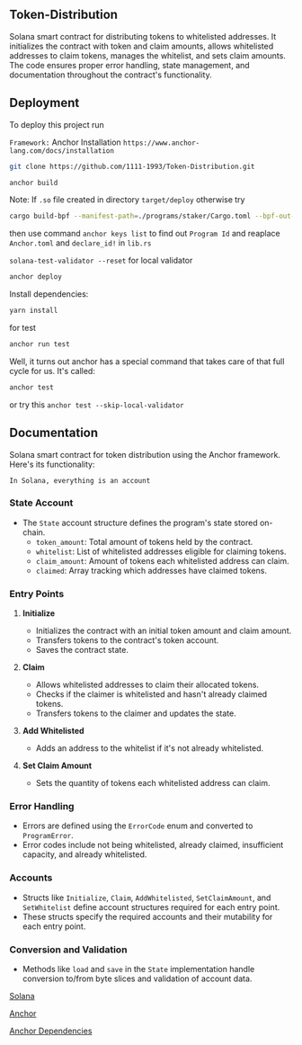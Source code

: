 
##  Token-Distribution

Solana smart contract for distributing tokens to whitelisted addresses. It initializes the contract with token and claim amounts, allows whitelisted addresses to claim tokens, manages the whitelist, and sets claim amounts. The code ensures proper error handling, state management, and documentation throughout the contract's functionality.








## Deployment

To deploy this project run

`Framework:` Anchor Installation ```https://www.anchor-lang.com/docs/installation```

```bash
git clone https://github.com/1111-1993/Token-Distribution.git
```
```bash 
anchor build
```
Note: If ```.so``` file created in directory ```target/deploy``` otherwise try
```bash
cargo build-bpf --manifest-path=./programs/staker/Cargo.toml --bpf-out-dir=target/deploy
```
then use command ```anchor keys list``` to find out ```Program Id``` and reaplace ```Anchor.toml``` and ```declare_id!``` in ```lib.rs```

```solana-test-validator --reset``` for local validator
 


```bash
anchor deploy
```
Install dependencies:
```bash
yarn install
```

for test 
```bash 
anchor run test
```
Well, it turns out anchor has a special command that takes care of that full cycle for us. It's called:

```bash 
anchor test
```
or try this ```anchor test --skip-local-validator```


## Documentation

Solana smart contract for token distribution using the Anchor framework. Here's its functionality:

`In Solana, everything is an account`

### State Account
- The `State` account structure defines the program's state stored on-chain.
  - `token_amount`: Total amount of tokens held by the contract.
  - `whitelist`: List of whitelisted addresses eligible for claiming tokens.
  - `claim_amount`: Amount of tokens each whitelisted address can claim.
  - `claimed`: Array tracking which addresses have claimed tokens.


### Entry Points
1. **Initialize**
   - Initializes the contract with an initial token amount and claim amount.
   - Transfers tokens to the contract's token account.
   - Saves the contract state.

2. **Claim**
   - Allows whitelisted addresses to claim their allocated tokens.
   - Checks if the claimer is whitelisted and hasn't already claimed tokens.
   - Transfers tokens to the claimer and updates the state.

3. **Add Whitelisted**
   - Adds an address to the whitelist if it's not already whitelisted.

4. **Set Claim Amount**
   - Sets the quantity of tokens each whitelisted address can claim.


### Error Handling
- Errors are defined using the `ErrorCode` enum and converted to `ProgramError`.
- Error codes include not being whitelisted, already claimed, insufficient capacity, and already whitelisted.

### Accounts
- Structs like `Initialize`, `Claim`, `AddWhitelisted`, `SetClaimAmount`, and `SetWhitelist` define account structures required for each entry point.
- These structs specify the required accounts and their mutability for each entry point.

### Conversion and Validation
- Methods like `load` and `save` in the `State` implementation handle conversion to/from byte slices and validation of account data.



[Solana](https://docs.solana.com/)

[Anchor](https://www.anchor-lang.com/)

[Anchor Dependencies](https://www.anchor-lang.com/docs/installation/)



